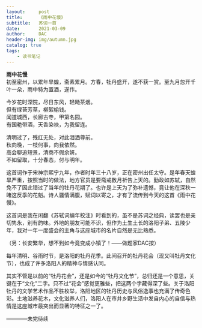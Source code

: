 ```yaml
---
layout:     post
title:      《雨中花慢》
subtitle:   苏词一首
date:       2021-03-09
author:     DAC
header-img: img/autumn.jpg
catalog: true
tags:
    - 读书笔记
---
```


**雨中花慢**  
初至密州，以累年旱蝗，斋素累月。方春，牡丹盛开，遂不获一赏。至九月忽开千叶一朵，雨中特为置酒，遂作。  
  
今岁花时深院，尽日东风，轻飏茶烟。  
但有绿苔芳草，柳絮榆钱。  
闻道城西，长廊古寺，甲第名园。  
有国艳带酒，天香染袂，为我留连。  
  
清明过了，残红无处，对此泪洒尊前。  
秋向晚，一枝何事，向我依然。  
高会聊追短景，清商不假余妍。  
不如留取，十分春态，付与明年。  
  
这首词作于宋神宗熙宁九年，作者时年三十八岁，正在密州出任太守。是年春天蝗旱严重，按照当时的做法，地方官员是要斋戒数月祈告上天的。勤政如苏轼，自然免不了因此错过了当年的牡丹花期了。也许是上天为了弥补遗憾，竟让他在深秋一睹这反季的花魁。诗人骚情满腹，赋词以寄之，才有了流传到今天的这首《雨中花慢》。

这首词是我在闲翻《苏轼词编年校注》时看到的，虽不是苏词之经典，读罢也是亲切隽永，别有韵味。外地的朋友可能不识，但作为土生土长的洛阳子弟、五陵少年，我对一年一度盛会的主角与这座城市的名片自然是无比熟悉。

（另：长安繁华，想不到如今竟变成小镇了！——做题家DAC按）

每年清明、谷雨时节，是洛阳的牡丹花季。此间召开的牡丹花会（现又叫牡丹文化节），也成了许多洛阳人的精神与情感认同。

其实不管是以前的“牡丹花会”，还是如今的“牡丹文化节”，总归还是一个意思，关键在于“文化”二字。只不过“花会”感觉更雅些，把这两个字藏得深了些。关于洛阳牡丹的文学艺术作品不胜枚举，洛阳地区的牡丹历史与风俗逸事也充满了传奇色彩。土地滋养花木，文化滋养人们，洛阳人在市井乡野生活中发自内心的自信与热情是这座城市最突出而显著的特征之一了。

————未完待续
